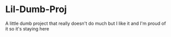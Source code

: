 # Lil-Dumb-Proj
A little dumb project that really doesn't do much but I like it and I'm proud of it so it's staying here 
